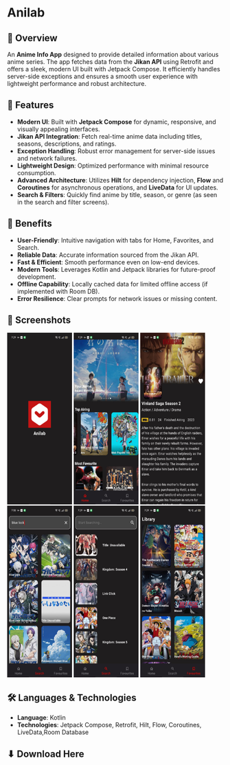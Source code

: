<h1>Anilab</h1>

<h2>🎯 Overview </h2>
<p>An <strong>Anime Info App</strong> designed to provide detailed information about various anime series. The app fetches data from the <strong>Jikan API</strong> using Retrofit and offers a sleek, modern UI built with Jetpack Compose. It efficiently handles server-side exceptions and ensures a smooth user experience with lightweight performance and robust architecture.</p>

<h2>🤔 Features</h2>
<ul>
    <li><strong>Modern UI</strong>: Built with <strong>Jetpack Compose</strong> for dynamic, responsive, and visually appealing interfaces.</li>
    <li><strong>Jikan API Integration</strong>: Fetch real-time anime data including titles, seasons, descriptions, and ratings.</li>
    <li><strong>Exception Handling</strong>: Robust error management for server-side issues and network failures.</li>
    <li><strong>Lightweight Design</strong>: Optimized performance with minimal resource consumption.</li>
    <li><strong>Advanced Architecture</strong>: Utilizes <strong>Hilt</strong> for dependency injection, <strong>Flow</strong> and <strong>Coroutines</strong> for asynchronous operations, and <strong>LiveData</strong> for UI updates.</li>
    <li><strong>Search & Filters</strong>: Quickly find anime by title, season, or genre (as seen in the search and filter screens).</li>
</ul>

<h2>🌟 Benefits</h2>
<ul>
    <li><strong>User-Friendly</strong>: Intuitive navigation with tabs for Home, Favorites, and Search.</li>
    <li><strong>Reliable Data</strong>: Accurate information sourced from the Jikan API.</li>
    <li><strong>Fast & Efficient</strong>: Smooth performance even on low-end devices.</li>
    <li><strong>Modern Tools</strong>: Leverages Kotlin and Jetpack libraries for future-proof development.</li>
    <li><strong>Offline Capability</strong>: Locally cached data for limited offline access (if implemented with Room DB).</li>
    <li><strong>Error Resilience</strong>: Clear prompts for network issues or missing content.</li>
</ul>

<h2>📸 Screenshots</h2>
<div>
    <img src="screenshots/logo.jpg" alt="Logo Screen" width="30%" height="400">
    <img src="screenshots/home_screen.jpg" alt="Home Screen" width="30%" height="400">
    <img src="screenshots/info_screen.jpg" alt="info screen" width="30%" height="400">
  
</div>
<div>
    <img src="screenshots/filter_screen.jpg" alt="Filter Screen" width="30%" height="400">
    <img src="screenshots/search_screen.jpg" alt="search screen" width="30%" height="400">
    <img src="screenshots/fav_screen.jpg" alt="library screen " width="30%" height="400">
  
</div>


<h2>🛠️ Languages & Technologies</h2>
<ul>
    <li><strong>Language</strong>: Kotlin</li>
    <li><strong>Technologies</strong>: Jetpack Compose, Retrofit, Hilt, Flow, Coroutines, LiveData,Room Database </li>
</ul>

<h2>⬇ Download Here</h2>


